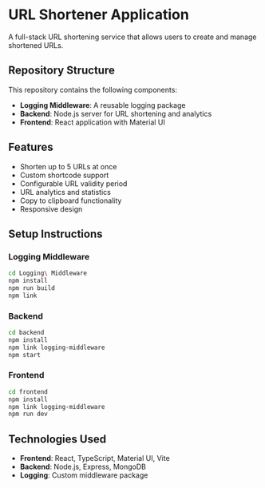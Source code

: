 # URL Shortener Application

A full-stack URL shortening service that allows users to create and manage shortened URLs.

## Repository Structure

This repository contains the following components:

- **Logging Middleware**: A reusable logging package
- **Backend**: Node.js server for URL shortening and analytics
- **Frontend**: React application with Material UI

## Features

- Shorten up to 5 URLs at once
- Custom shortcode support
- Configurable URL validity period
- URL analytics and statistics
- Copy to clipboard functionality
- Responsive design

## Setup Instructions

### Logging Middleware

```bash
cd Logging\ Middleware
npm install
npm run build
npm link
```

### Backend

```bash
cd backend
npm install
npm link logging-middleware
npm start
```

### Frontend

```bash
cd frontend
npm install
npm link logging-middleware
npm run dev
```

## Technologies Used

- **Frontend**: React, TypeScript, Material UI, Vite
- **Backend**: Node.js, Express, MongoDB
- **Logging**: Custom middleware package

